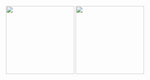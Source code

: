 <!--[![RyuzakiH's github stats](https://github-readme-stats.vercel.app/api?username=RyuzakiH&show_icons=true&theme=dark&include_all_commits=true&count_private=true)](https://github.com/RyuzakiH?tab=repositories)
[![Top Languages](https://github-readme-stats.vercel.app/api/top-langs/?username=RyuzakiH&langs_count=10&layout=compact&theme=dark)](https://github.com/RyuzakiH?tab=repositories)-->

<div align="center">
  <img height="185em" src="https://github-readme-stats.vercel.app/api?username=RyuzakiH&show_icons=true&include_all_commits=true&count_private=true&theme=dark"/>
  <img height="185em" src="https://github-readme-stats.vercel.app/api/top-langs/?username=RyuzakiH&langs_count=10&layout=compact&theme=dark"/>
</div>

</br>

<!--[![Top Repository](https://github-readme-stats.vercel.app/api/pin/?username=RyuzakiH&repo=CloudflareSolverRe&theme=dark)](https://github.com/RyuzakiH/CloudflareSolverRe)-->
